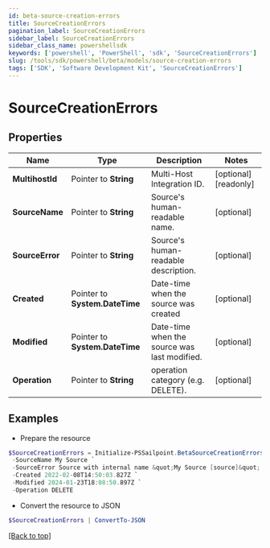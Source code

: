 ```yaml
---
id: beta-source-creation-errors
title: SourceCreationErrors
pagination_label: SourceCreationErrors
sidebar_label: SourceCreationErrors
sidebar_class_name: powershellsdk
keywords: ['powershell', 'PowerShell', 'sdk', 'SourceCreationErrors'] 
slug: /tools/sdk/powershell/beta/models/source-creation-errors
tags: ['SDK', 'Software Development Kit', 'SourceCreationErrors']
---
```



# SourceCreationErrors

## Properties

Name | Type | Description | Notes
------------ | ------------- | ------------- | -------------
**MultihostId** |  Pointer to **String** | Multi-Host Integration ID. | [optional] [readonly] 
**SourceName** |  Pointer to **String** | Source's human-readable name. | [optional] 
**SourceError** |  Pointer to **String** | Source's human-readable description. | [optional] 
**Created** |  Pointer to **System.DateTime** | Date-time when the source was created | [optional] 
**Modified** |  Pointer to **System.DateTime** | Date-time when the source was last modified. | [optional] 
**Operation** |  Pointer to **String** | operation category (e.g. DELETE). | [optional] 

## Examples

- Prepare the resource
```powershell
$SourceCreationErrors = Initialize-PSSailpoint.BetaSourceCreationErrors  -MultihostId 2c91808568c529c60168cca6f90c1324 `
 -SourceName My Source `
 -SourceError Source with internal name &quot;My Source [source]&quot; already exists. `
 -Created 2022-02-08T14:50:03.827Z `
 -Modified 2024-01-23T18:08:50.897Z `
 -Operation DELETE
```

- Convert the resource to JSON
```powershell
$SourceCreationErrors | ConvertTo-JSON
```


[[Back to top]](#) 

